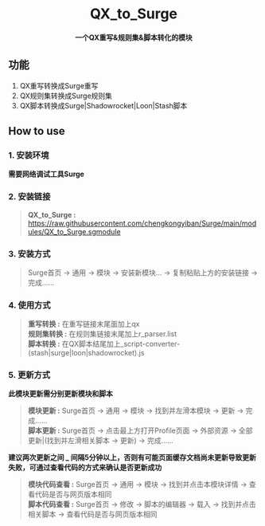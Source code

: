 <h1 align="center">QX_to_Surge</h1>

<h4 align="center">一个QX重写&规则集&脚本转化的模块</h4>

## 功能
1. QX重写转换成Surge重写
2. QX规则集转换成Surge规则集
3. QX脚本转换成Surge|Shadowrocket|Loon|Stash脚本

## How to use
### 1. 安装环境
**需要网络调试工具Surge**

### 2. 安装链接
>**QX_to_Surge :** https://raw.githubusercontent.com/chengkongyiban/Surge/main/modules/QX_to_Surge.sgmodule

### 3. 安装方式
>Surge首页 -> 通用 -> 模块 -> 安装新模块... -> 复制粘贴上方的安装链接 -> 完成......

### 4. 使用方式
>**重写转换 :** 在重写链接末尾面加上qx<br>
>**规则集转换 :** 在规则集链接末尾加上r_parser.list<br>
>**脚本转换 :** 在QX脚本结尾加上_script-converter-(stash|surge|loon|shadowrocket).js

### 5. 更新方式
**此模块更新需分别更新模块和脚本**
>**模块更新 :** Surge首页 -> 通用 -> 模块 -> 找到并左滑本模块 -> 更新 -> 完成......<br>
>**脚本更新 :** Surge首页 -> 点击最上方打开Profile页面 -> 外部资源 -> 全部更新|(找到并左滑相关脚本 -> 更新) -> 完成......

**建议两次更新之间 _ 间隔5分钟以上，否则有可能页面缓存文档尚未更新导致更新失败，可通过查看代码的方式来确认是否更新成功**
>**模块代码查看 :** Surge首页 -> 通用 -> 模块 -> 找到并点击本模块详情 -> 查看代码是否与网页版本相同<br>
>**脚本代码查看 :** Surge首页 -> 修改 -> 脚本的编辑器 -> 载入 -> 找到并点击相关脚本 -> 查看代码是否与网页版本相同
